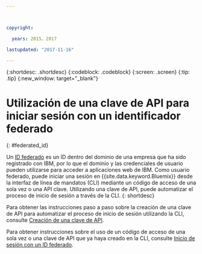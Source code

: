 ```yaml
---



copyright:

  years: 2015，2017

lastupdated: "2017-11-16"

---
```


{:shortdesc: .shortdesc}
{:codeblock: .codeblock}
{:screen: .screen}
{:tip: .tip}
{:new_window: target="_blank"}

# Utilización de una clave de API para iniciar sesión con un identificador federado
{: #federated_id}


Un [ID federado](/docs/admin/adminpublic.html#federatedid) es un ID dentro del dominio de una empresa que ha sido registrado con IBM, por lo que el dominio y las credenciales de usuario pueden utilizarse para acceder a aplicaciones web de IBM. Como usuario federado, puede iniciar una sesión en {{site.data.keyword.Bluemix}} desde la interfaz de línea de mandatos (CLI) mediante un código de acceso de una sola vez o una API clave. Utilizando una clave de API, puede automatizar el proceso de inicio de sesión a través de la CLI.
{: shortdesc}

Para obtener las instrucciones paso a paso sobre la creación de una clave de API para automatizar el proceso de inicio de sesión utilizando la CLI, consulte [Creación de una clave de API](/docs/iam/userid_keys.html#creating-an-api-key). 

Para obtener instrucciones sobre el uso de un código de acceso de una sola vez o una clave de API que ya haya creado en la CLI, consulte [Inicio de sesión con un ID federado](/docs/cli/login_federated_id.html#federated_id).
